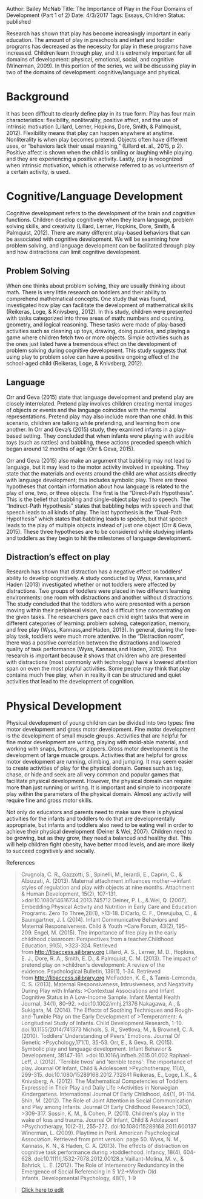 Author: Bailey McNab
Title: The Importance of Play in the Four Domains of Development (Part 1 of 2)
Date: 4/3/2017
Tags: Essays, Children
Status: published

Research has shown that play has become increasingly important in early education. The amount of play in preschools and infant and toddler programs has decreased as the necessity for play in these programs have increased. Children learn through play, and it is extremely important for all domains of development: physical, emotional, social, and cognitive (Winerman, 2009). In this portion of the series, we will be discussing play in two of the domains of development: cognitive/language and physical.

# Background

It has been difficult to clearly define play in its true form. Play has four main characteristics: flexibility, nonliterality, positive affect, and the use of intrinsic motivation (Lillard, Lerner, Hopkins, Dore, Smith, & Palmquist, 2012). Flexibility means that play can happen anywhere at anytime. Nonliterality is when play becomes pretend. Objects often have different uses, or “behaviors lack their usual meaning,” (Lillard et. al., 2015, p 2). Positive affect is shown when the child is smiling or laughing while playing and they are experiencing a positive activity. Lastly, play is recognized when intrinsic motivation, which is otherwise referred to as volunteerism of a certain activity, is used.  

# Cognitive/Language Development

Cognitive development refers to the development of the brain and cognitive functions. Children develop cognitively when they learn language, problem solving skills, and creativity (Lillard, Lerner, Hopkins, Dore, Smith, & Palmquist, 2012). There are many different play-based behaviors that can be associated with cognitive development. We will be examining how problem solving, and language development can be facilitated through play and how distractions can limit cognitive development.

## Problem Solving

When one thinks about problem solving, they are usually thinking about math. There is very little research on toddlers and their ability to comprehend mathematical concepts. One study that was found, investigated how play can facilitate the development of mathematical skills (Reikeras, Loge, & Knivsberg, 2012). In this study, children were presented with tasks categorized into three areas of math: numbers and counting, geometry, and logical reasoning. These tasks were made of play-based activities such as cleaning up toys, drawing, doing puzzles, and playing a game where children fetch two or more objects. Simple activities such as the ones just listed have a tremendous effect on the development of problem solving during cognitive development. This study suggests that using play to problem solve can have a positive ongoing effect of the school-aged child (Reikeras, Loge, & Knivsberg, 2012).

## Language

Orr and Geva (2015) state that language development and pretend play are closely interrelated. Pretend play involves children creating mental images of objects or events and the language coincides with the mental representations. Pretend play may also include more than one child. In this scenario, children are talking while pretending, and learning from one another. In Orr and Geva’s (2015) study, they examined infants in a play-based setting. They concluded that when infants were playing with audible toys (such as rattles) and babbling, these actions preceded speech which began around 12 months of age (Orr & Geva, 2015).

Orr and Geva (2015) also make an argument that babbling may not lead to language, but it may lead to the motor activity involved in speaking. They state that the materials and events around the child are what assists directly with language development; this includes symbolic play. There are three hypotheses that contain information about how language is related to the play of one, two, or three objects. The first is the “Direct-Path Hypothesis”. This is the belief that babbling and single-object play lead to speech. The “Indirect-Path Hypothesis” states that babbling helps with speech and that speech leads to all kinds of play. The last hypothesis is the “Dual-Path Hypothesis” which states that babbling leads to speech, but that speech leads to the play of multiple objects instead of just one object (Orr & Geva, 2015). These three hypotheses are to be considered while studying infants and toddlers as they begin to hit the milestones of language development.

## Distraction’s effect on play

Research has shown that distraction has a negative effect on toddlers’ ability to develop cognitively. A study conducted by Wyss, Kannass,and Haden (2013) investigated whether or not toddlers were affected by distractions. Two groups of toddlers were placed in two different learning environments: one room with distractions and another without distractions. The study concluded that the toddlers who were presented with a person moving within their peripheral vision, had a difficult time concentrating on the given tasks. The researchers gave each child eight tasks that were in different categories of learning: problem solving, categorization, memory, and free play (Wyss, Kannass,and Haden, 2013). In general, during the free-play task, toddlers were much more attentive. In the “Distraction room”, there was a positive correlation between the distractions and lowered quality of task performance (Wyss, Kannass,and Haden, 2013). This research is important because it shows that children who are presented with distractions (most commonly with technology) have a lowered attention span on  even the most playful activities. Some people may think that play contains much free play, when in reality it can be structured and quiet activities that lead to the development of cognition. 

# Physical Development

Physical development of young children can be divided into two types: fine motor development and gross motor development. Fine motor development is the development of small muscle groups. Activities that are helpful for fine motor development are writing, playing with mold-able material, and working with snaps, buttons, or zippers. Gross motor development is the development of large muscle groups. Activities that are helpful for gross motor development are running, climbing, and jumping. It may seem easier to create activities of play for the physical domain. Games such as tag, chase, or hide and seek are all very common and popular games that facilitate physical development. However, the physical domain can require more than just running or writing. It is important and simple to incorporate play within the parameters of the physical domain. Almost any activity will require fine and gross motor skills.

Not only do educators and parents need to make sure there is physical activities for the infants and toddlers to do that are developmentally appropriate, but infants and toddlers also need to be eating well in order to achieve their physical development (Deiner & Wei, 2007). Children need to be growing, but as they grow, they need a balanced and healthy diet. This will help children fight obesity, have better mood levels, and are more likely to succeed cognitively and socially. 

References
>Crugnola, C. R., Gazzotti, S., Spinelli, M., Ierardi, E., Caprin, C., & Albizzati, A. (2013). Maternal attachment influences mother–>infant styles of regulation and play with objects at nine months. Attachment & Human Development, 15(2), 107-131. >doi:10.1080/14616734.2013.745712
>Deiner, P. L., & Wei, Q. (2007). Embedding Physical Activity and Nutrition in Early Care and Education Programs. Zero To Three,28(1), >13-18.
>DiCarlo, C. F., Onwujuba, C., & Baumgartner, J. I. (2014). Infant Communicative Behaviors and Maternal Responsiveness. Child & Youth >Care Forum, 43(2), 195-209.
>Engel, M. (2015). The importance of free play in the early childhood classroom: Perspectives from a teacher.Childhood Education, 91(5), >323-324. Retrieved from http://libaccess.sjlibrary.org
>Lillard, A. S., Lerner, M. D., Hopkins, E. J., Dore, R. A., Smith, E. D., & Palmquist, C. M. (2013). The impact of pretend play on >children's development: A review of the evidence. Psychological Bulletin, 139(1), 1-34. Retrieved from http://libaccess.sjlibrary.org
>McFadden, K. E., & Tamis-Lemonda, C. S. (2013). Maternal Responsiveness, Intrusiveness, and Negativity During Play with Infants: >Contextual Associations and Infant Cognitive Status in A Low-Income Sample. Infant Mental Health Journal, 34(1), 80-92. >doi:10.1002/imhj.21376
>Nakagawa, A., & Sukigara, M. (2014). The Effects of Soothing Techniques and Rough-and-Tumble Play on the Early Development of >Temperament: A Longitudinal Study of Infants. Child Development Research, 1-10. doi:10.1155/2014/741373
>Nichols, S. R., Svetlova, M., & Brownell, C. A. (2010). Toddlers’ Understanding of Peers’ Emotions. Journal Of Genetic >Psychology,171(1), 35-53.
>Orr, E., & Geva, R. (2015). Symbolic play and language development. Infant Behavior & Development, 38147-161. >doi:10.1016/j.infbeh.2015.01.002
>Raphael-Leff, J. (2012). 'Terrible twos' and 'terrible teens': The importance of play. Journal Of Infant, Child & Adolescent >Psychotherapy, 11(4), 299-315. doi:10.1080/15289168.2012.732841
>Reikeras, E., Loge, I. K., & Knivsberg, A. (2012). The Mathematical Competencies of 	Toddlers Expressed in Their Play and Daily Life >Activities in Norwegian 	Kindergartens. International Journal Of Early Childhood, 44(1), 91-114.
>Shin, M. (2012). The Role of Joint Attention in Social Communication and Play among Infants. Journal Of Early Childhood Research,10(3), >309-317.
>Sossin, K. M., & Cohen, P. (2011). Children's play in the wake of loss and trauma. Journal Of Infant, Child & Adolescent >Psychotherapy, 10(2-3), 255-272. doi:10.1080/15289168.2011.600137
>Winerman, L. (2009). Playtime in Peril. American Psychological Association. Retrieved from print version: page 50.
>Wyss, N. M., Kannass, K. N., & Haden, C. A. (2013). The effects of distraction on cognitive task performance during >toddlerhood. Infancy, 18(4), 604-628. doi:10.1111/j.1532-7078.2012.00128.x
>Vaillant-Molina, M. v., & Bahrick, L. E. (2012). The Role of Intersensory Redundancy in the Emergence of Social Referencing in 5 1/2->Month-Old Infants. Developmental Psychology, 48(1), 1-9

>[Click here to edit](https://github.com/betsythefc/blog.imnotat.work/tree/master/CHAD/the-importance-of-play-in-the-four-domains-of-development-part-1.md)
